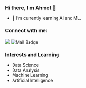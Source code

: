 ### Hi there, I'm Ahmet 👋




- 🌱 I’m currently learning AI and ML.


### Connect with me:

[![](https://img.shields.io/badge/linkedin-%230077B5.svg?&style=for-the-badge&logo=linkedin&logoColor=white)](https://www.linkedin.com/in/ahmet-karayel-39a245193/)
[![Mail Badge](https://img.shields.io/badge/ahmetp.karayel06@gmail.com-c14438?style=for-the-badge&logo=Gmail&logoColor=white&link=mailto:ahmetp.karayel06@gmail.com)](mailto:ahmetp.karayel06@gmail.com)











### Interests and Learning

- Data Science
- Data Analysis
- Machine Learning
- Artificial Intelligence



